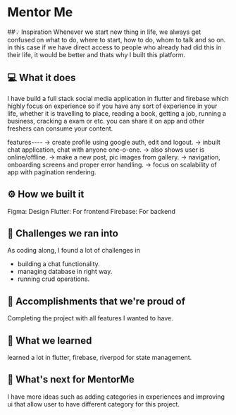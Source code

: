 # Mentor Me
##💡 Inspiration
Whenever we start new thing in life, we always get confused on what to do, where to start, how to do, whom to talk and so on. in this case if we have direct access to people who already had did this in their life, it would be better and thats why I built this platform.

## 💻 What it does
I have build a full stack social media application in flutter and firebase which highly focus on experience so if you have any sort of experience in your life, whether it is travelling to place, reading a book, getting a job, running a business, cracking a exam or etc. you can share it on app and other freshers can consume your content.

features----
-> create profile using google auth, edit and logout.
-> inbuilt chat application, chat with anyone one-o-one.
-> also shows user is online/offline.
-> make a new post, pic images from gallery.
-> navigation, onboarding screens and proper error handling.
-> focus on scalability of app with pagination rendering.

## ⚙️ How we built it
Figma: Design
Flutter: For frontend
Firebase: For backend

## 🧠 Challenges we ran into
As coding along, I found a lot of challenges in 
- building a chat functionality.
- managing database in right way.
- running crud operations.
## 🏅 Accomplishments that we're proud of
Completing the project with all features I wanted to have.
## 📖 What we learned
learned a lot in flutter, firebase, riverpod for state management.
## 🚀 What's next for MentorMe
I have more ideas such as adding categories in experiences and improving ui that allow user to have different category for this project.
